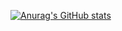 [![Anurag's GitHub stats](https://github-readme-stats.vercel.app/api?username=perkynades&show_icons=true&nord)](https://github.com/anuraghazra/github-readme-stats)
